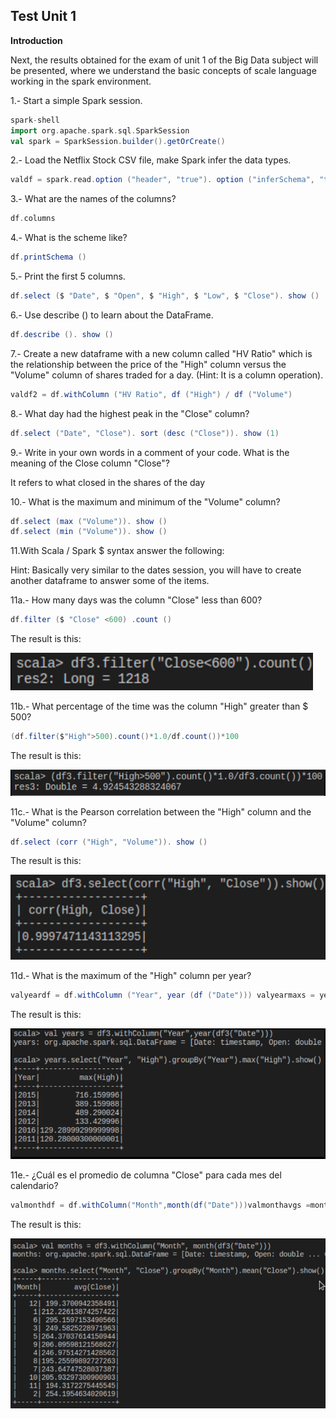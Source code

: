 ## Test Unit 1

**Introduction**

Next, the results obtained for the exam of unit 1 of the Big Data subject will be presented, where we understand the basic concepts of scale language working in the spark environment.

1.- Start a simple Spark session.

```scala
spark-shell
import org.apache.spark.sql.SparkSession
val spark = SparkSession.builder().getOrCreate()
```

2.- Load the Netflix Stock CSV file, make Spark infer the data types.

```scala
valdf = spark.read.option ("header", "true"). option ("inferSchema", "true"). csv ("Netflix_2011_2016.csv")
```

3.- What are the names of the columns?

```scala
df.columns
```

4.- What is the scheme like?

```scala
df.printSchema ()
```

5.- Print the first 5 columns.

```scala
df.select ($ "Date", $ "Open", $ "High", $ "Low", $ "Close"). show ()
```

6.- Use describe () to learn about the DataFrame.

```scala
df.describe (). show ()
```

7.- Create a new dataframe with a new column called "HV Ratio" which is the relationship between the price of the "High" column versus the "Volume" column of shares traded for a day. (Hint: It is a column operation).

```scala
valdf2 = df.withColumn ("HV Ratio", df ("High") / df ("Volume")
```

8.- What day had the highest peak in the "Close" column?

```scala
df.select ("Date", "Close"). sort (desc ("Close")). show (1)
```

9.- Write in your own words in a comment of your code. What is the meaning of the Close column "Close"?

It refers to what closed in the shares of the day


10.- What is the maximum and minimum of the "Volume" column?

```scala
df.select (max ("Volume")). show ()
df.select (min ("Volume")). show ()
```

11.With Scala / Spark $ syntax answer the following:

Hint: Basically very similar to the dates session, you will have to create another dataframe to answer some of the items.

11a.- How many days was the column "Close" less than 600?

```scala
df.filter ($ "Close" <600) .count ()
```
The result is this:

![scala table](1.png)

11b.- What percentage of the time was the column "High" greater than $ 500?

```scala
(df.filter($"High">500).count()*1.0/df.count())*100
```

The result is this:

![scala table](11b.png)

11c.- What is the Pearson correlation between the "High" column and the "Volume" column?

```scala
df.select (corr ("High", "Volume")). show ()
```

The result is this:

![scala table](11c.png)

11d.- What is the maximum of the "High" column per year?

```scala
valyeardf = df.withColumn ("Year", year (df ("Date"))) valyearmaxs = yeardf.select ($ "Year", $ "High"). groupBy ("Year"). max () yearmaxs.select ($ "Year", $ "max (High)"). Show ()
```

The result is this:

![scala table](11d.png)

11e.- ¿Cuál es el promedio de columna "Close" para cada mes del calendario?

```scala
valmonthdf = df.withColumn("Month",month(df("Date")))valmonthavgs =monthdf.select($"Month",$"Close").groupBy("Month").mean()monthavgs.select($"Month",$"avg(Close)").show()
```

The result is this:

![scala table](11e.png)
